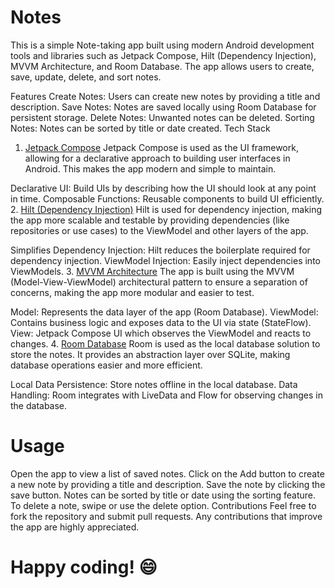 # Notes
This is a simple Note-taking app built using modern Android development tools and libraries such as Jetpack Compose, Hilt (Dependency Injection), MVVM Architecture, and Room Database. The app allows users to create, save, update, delete, and sort notes.

Features
Create Notes: Users can create new notes by providing a title and description.
Save Notes: Notes are saved locally using Room Database for persistent storage.
Delete Notes: Unwanted notes can be deleted.
Sorting Notes: Notes can be sorted by title or date created.
Tech Stack
1. <u>Jetpack Compose</u>
Jetpack Compose is used as the UI framework, allowing for a declarative approach to building user interfaces in Android. This makes the app modern and simple to maintain.

Declarative UI: Build UIs by describing how the UI should look at any point in time.
Composable Functions: Reusable components to build UI efficiently.
2. <u>Hilt (Dependency Injection)</u>
Hilt is used for dependency injection, making the app more scalable and testable by providing dependencies (like repositories or use cases) to the ViewModel and other layers of the app.

Simplifies Dependency Injection: Hilt reduces the boilerplate required for dependency injection.
ViewModel Injection: Easily inject dependencies into ViewModels.
3. <u>MVVM Architecture</u>
The app is built using the MVVM (Model-View-ViewModel) architectural pattern to ensure a separation of concerns, making the app more modular and easier to test.

Model: Represents the data layer of the app (Room Database).
ViewModel: Contains business logic and exposes data to the UI via state (StateFlow).
View: Jetpack Compose UI which observes the ViewModel and reacts to changes.
4. <u>Room Database</u>
Room is used as the local database solution to store the notes. It provides an abstraction layer over SQLite, making database operations easier and more efficient.

Local Data Persistence: Store notes offline in the local database.
Data Handling: Room integrates with LiveData and Flow for observing changes in the database.

# Usage
Open the app to view a list of saved notes.
Click on the Add button to create a new note by providing a title and description.
Save the note by clicking the save button.
Notes can be sorted by title or date using the sorting feature.
To delete a note, swipe or use the delete option.
Contributions
Feel free to fork the repository and submit pull requests. Any contributions that improve the app are highly appreciated.
# Happy coding! 😄

